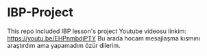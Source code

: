 # IBP-Project
This repo included IBP lesson's project
Youtube videosu linkim: https://youtu.be/EHPnmbdjPTY
Bu arada hocam mesajlaşma kısmını araştırdım ama yapamadım özür dilerim.
